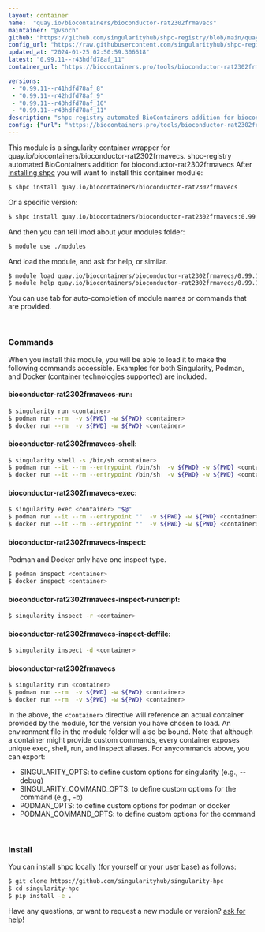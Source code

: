 ```yaml
---
layout: container
name:  "quay.io/biocontainers/bioconductor-rat2302frmavecs"
maintainer: "@vsoch"
github: "https://github.com/singularityhub/shpc-registry/blob/main/quay.io/biocontainers/bioconductor-rat2302frmavecs/container.yaml"
config_url: "https://raw.githubusercontent.com/singularityhub/shpc-registry/main/quay.io/biocontainers/bioconductor-rat2302frmavecs/container.yaml"
updated_at: "2024-01-25 02:50:59.306618"
latest: "0.99.11--r43hdfd78af_11"
container_url: "https://biocontainers.pro/tools/bioconductor-rat2302frmavecs"

versions:
 - "0.99.11--r41hdfd78af_8"
 - "0.99.11--r42hdfd78af_9"
 - "0.99.11--r43hdfd78af_10"
 - "0.99.11--r43hdfd78af_11"
description: "shpc-registry automated BioContainers addition for bioconductor-rat2302frmavecs"
config: {"url": "https://biocontainers.pro/tools/bioconductor-rat2302frmavecs", "maintainer": "@vsoch", "description": "shpc-registry automated BioContainers addition for bioconductor-rat2302frmavecs", "latest": {"0.99.11--r43hdfd78af_11": "sha256:daff0665f4b68964ea78cc566a99306d56b39c5883cfbe8e33f1a7b6c41831ad"}, "tags": {"0.99.11--r41hdfd78af_8": "sha256:ecb525816e6697282b3c1fb959c75806596721be53f5e057dd644e1dc03fd442", "0.99.11--r42hdfd78af_9": "sha256:ae3e8cf3c8cf24fd372e70e538b844335270f4f99401e011e6f96ffc05a6e035", "0.99.11--r43hdfd78af_10": "sha256:cbe97eebc7d3478d3592b6febd0d8281553a8c7af0de1152473b8415a3e18a3f", "0.99.11--r43hdfd78af_11": "sha256:daff0665f4b68964ea78cc566a99306d56b39c5883cfbe8e33f1a7b6c41831ad"}, "docker": "quay.io/biocontainers/bioconductor-rat2302frmavecs"}
---
```


This module is a singularity container wrapper for quay.io/biocontainers/bioconductor-rat2302frmavecs.
shpc-registry automated BioContainers addition for bioconductor-rat2302frmavecs
After [installing shpc](#install) you will want to install this container module:


```bash
$ shpc install quay.io/biocontainers/bioconductor-rat2302frmavecs
```

Or a specific version:

```bash
$ shpc install quay.io/biocontainers/bioconductor-rat2302frmavecs:0.99.11--r43hdfd78af_11
```

And then you can tell lmod about your modules folder:

```bash
$ module use ./modules
```

And load the module, and ask for help, or similar.

```bash
$ module load quay.io/biocontainers/bioconductor-rat2302frmavecs/0.99.11--r43hdfd78af_11
$ module help quay.io/biocontainers/bioconductor-rat2302frmavecs/0.99.11--r43hdfd78af_11
```

You can use tab for auto-completion of module names or commands that are provided.

<br>

### Commands

When you install this module, you will be able to load it to make the following commands accessible.
Examples for both Singularity, Podman, and Docker (container technologies supported) are included.

#### bioconductor-rat2302frmavecs-run:

```bash
$ singularity run <container>
$ podman run --rm  -v ${PWD} -w ${PWD} <container>
$ docker run --rm  -v ${PWD} -w ${PWD} <container>
```

#### bioconductor-rat2302frmavecs-shell:

```bash
$ singularity shell -s /bin/sh <container>
$ podman run --it --rm --entrypoint /bin/sh  -v ${PWD} -w ${PWD} <container>
$ docker run --it --rm --entrypoint /bin/sh  -v ${PWD} -w ${PWD} <container>
```

#### bioconductor-rat2302frmavecs-exec:

```bash
$ singularity exec <container> "$@"
$ podman run --it --rm --entrypoint ""  -v ${PWD} -w ${PWD} <container> "$@"
$ docker run --it --rm --entrypoint ""  -v ${PWD} -w ${PWD} <container> "$@"
```

#### bioconductor-rat2302frmavecs-inspect:

Podman and Docker only have one inspect type.

```bash
$ podman inspect <container>
$ docker inspect <container>
```

#### bioconductor-rat2302frmavecs-inspect-runscript:

```bash
$ singularity inspect -r <container>
```

#### bioconductor-rat2302frmavecs-inspect-deffile:

```bash
$ singularity inspect -d <container>
```



#### bioconductor-rat2302frmavecs

```bash
$ singularity run <container>
$ podman run --rm  -v ${PWD} -w ${PWD} <container>
$ docker run --rm  -v ${PWD} -w ${PWD} <container>
```


In the above, the `<container>` directive will reference an actual container provided
by the module, for the version you have chosen to load. An environment file in the
module folder will also be bound. Note that although a container
might provide custom commands, every container exposes unique exec, shell, run, and
inspect aliases. For anycommands above, you can export:

 - SINGULARITY_OPTS: to define custom options for singularity (e.g., --debug)
 - SINGULARITY_COMMAND_OPTS: to define custom options for the command (e.g., -b)
 - PODMAN_OPTS: to define custom options for podman or docker
 - PODMAN_COMMAND_OPTS: to define custom options for the command

<br>

### Install

You can install shpc locally (for yourself or your user base) as follows:

```bash
$ git clone https://github.com/singularityhub/singularity-hpc
$ cd singularity-hpc
$ pip install -e .
```

Have any questions, or want to request a new module or version? [ask for help!](https://github.com/singularityhub/singularity-hpc/issues)